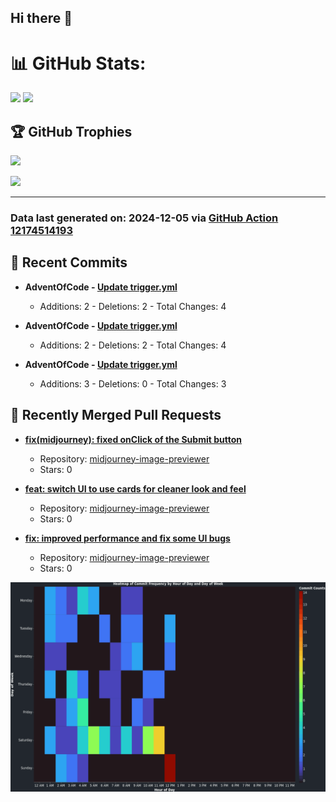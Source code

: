 ## Hi there 👋

<!--
**renerod1/renerod1** is a ✨ _special_ ✨ repository because its `README.md` (this file) appears on your GitHub profile.

Here are some ideas to get you started:

- 🔭 I’m currently working on ...
- 🌱 I’m currently learning ...
- 👯 I’m looking to collaborate on ...
- 🤔 I’m looking for help with ...
- 💬 Ask me about ...
- 📫 How to reach me: ...
- 😄 Pronouns: ...
- ⚡ Fun fact: ...
-->

# 📊 GitHub Stats:

![](https://github-readme-stats.vercel.app/api/?username=renerod1&hide_border=true&theme=transparent&show_icons=true&include_all_commits=true&exclude_repo=renerod1) ![](https://github-readme-stats.vercel.app/api/top-langs/?username=renerod1&hide_border=true&theme=transparent&layout=compact&langs_count=20&exclude_repo=renerod1&hide=git+attributes)

## 🏆 GitHub Trophies

![](https://github-profile-trophy.vercel.app/?username=renerod1&no-bg=true&no-frame=true)

![](https://skillicons.dev/icons?i=java,ts,godot,scss,kotlin,html,js,postgresql)

---

### Data last generated on: 2024-12-05 via [GitHub Action 12174514193](https://github.com/renerod1/renerod1/actions/runs/12174514193)


## 🚀 Recent Commits

- **AdventOfCode - [Update trigger.yml](https://github.com/renerod1/AdventOfCode/commit/461b506ccbd7d3ec1ab0f6e39fdb47c602811486)**
   - Additions: 2 - Deletions: 2 - Total Changes: 4

- **AdventOfCode - [Update trigger.yml](https://github.com/renerod1/AdventOfCode/commit/225b4b6bb0dd920567e482ca506a8381b4d395ae)**
   - Additions: 2 - Deletions: 2 - Total Changes: 4

- **AdventOfCode - [Update trigger.yml](https://github.com/renerod1/AdventOfCode/commit/bf7882ca73ad8317a3d2dd84db1d1dca6595e306)**
   - Additions: 3 - Deletions: 0 - Total Changes: 3

## 🔀 Recently Merged Pull Requests

- **[fix(midjourney): fixed onClick of the Submit button](https://github.com/renerod1/midjourney-image-previewer/pull/12)**
   - Repository: [midjourney-image-previewer](https://github.com/renerod1/midjourney-image-previewer)
   - Stars: 0

- **[feat: switch UI to use cards for cleaner look and feel](https://github.com/renerod1/midjourney-image-previewer/pull/10)**
   - Repository: [midjourney-image-previewer](https://github.com/renerod1/midjourney-image-previewer)
   - Stars: 0

- **[fix: improved performance and fix some UI bugs](https://github.com/renerod1/midjourney-image-previewer/pull/9)**
   - Repository: [midjourney-image-previewer](https://github.com/renerod1/midjourney-image-previewer)
   - Stars: 0

![](DataVisuals/data.gif)

